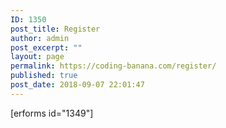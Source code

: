 ```yaml
---
ID: 1350
post_title: Register
author: admin
post_excerpt: ""
layout: page
permalink: https://coding-banana.com/register/
published: true
post_date: 2018-09-07 22:01:47
---
```

[erforms id="1349"]